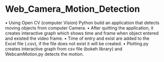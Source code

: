 # Web_Camera_Motion_Detection
• Using Open CV (computer Vision) Python build an application that detects moving objects from computer Camera.
• After quitting the application, it creates interactive graph which shows time and frame when object entered and existed the video frame.
• Time of entry and exist are added to the Excel file (.csv), if the file does not exist it will be created.
• Plotting.py creates interactive graph from csv file (bokeh library) and WebcamMotion.py detects the motion.
